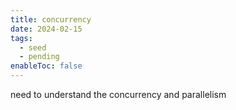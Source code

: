 ```yaml
---
title: concurrency
date: 2024-02-15
tags:
  - seed
  - pending
enableToc: false
---
```

need to understand the concurrency and parallelism 